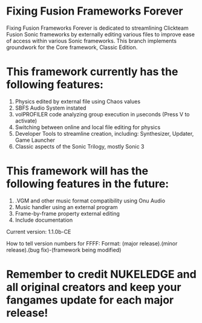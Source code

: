 # Fixing Fusion Frameworks Forever
 Fixing Fusion Frameworks Forever is dedicated to streamlining Clickteam Fusion Sonic frameworks by externally editing various files to improve ease of access within various Sonic frameworks.
This branch implements groundwork for the Core framework, Classic Edition.

# This framework currently has the following features:
1. Physics edited by external file using Chaos values
2. SBFS Audio System instated
3. volPROFILER code analyzing group execution in μseconds (Press V to activate)
4. Switching between online and local file editing for physics
5. Developer Tools to streamline creation, including:
Synthesizer, Updater, Game Launcher 
6. Classic aspects of the Sonic Trilogy, mostly Sonic 3

# This framework will has the following features in the future:
1. .VGM and other music format compatibility using Onu Audio
2. Music handler using an external program
3. Frame-by-frame property external editing
4. Include documentation


Current version: 1.1.0b-CE

How to tell version numbers for FFFF:
Format: (major release).(minor release).(bug fix)-(framework being modified)

# Remember to credit NUKELEDGE and all original creators and keep your fangames update for each major release!

